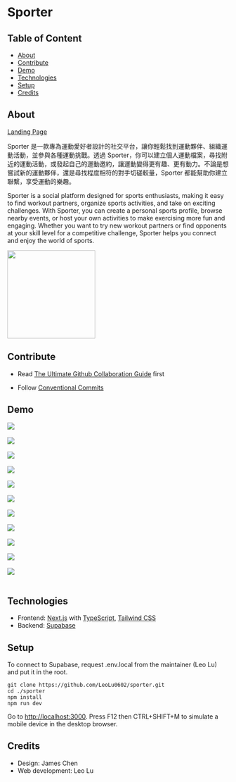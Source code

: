 # Sporter

## Table of Content

- [About](#about)
- [Contribute](#contribute)
- [Demo](#demo)
- [Technologies](#technologies)
- [Setup](#setup)
- [Credits](#credits)

## About

[Landing Page](https://sporter-landing-page.vercel.app/)

Sporter 是一款專為運動愛好者設計的社交平台，讓你輕鬆找到運動夥伴、組織運動活動，並參與各種運動挑戰。透過 Sporter，你可以建立個人運動檔案，尋找附近的運動活動，或發起自己的運動邀約，讓運動變得更有趣、更有動力。不論是想嘗試新的運動夥伴，還是尋找程度相符的對手切磋較量，Sporter 都能幫助你建立聯繫，享受運動的樂趣。

Sporter is a social platform designed for sports enthusiasts, making it easy to find workout partners, organize sports activities, and take on exciting challenges. With Sporter, you can create a personal sports profile, browse nearby events, or host your own activities to make exercising more fun and engaging. Whether you want to try new workout partners or find opponents at your skill level for a competitive challenge, Sporter helps you connect and enjoy the world of sports.

<img src="./demo/qr-code.png" width="200" height="200" />

## Contribute

- Read [The Ultimate Github Collaboration Guide](https://medium.com/@jonathanmines/the-ultimate-github-collaboration-guide-df816e98fb67) first

- Follow [Conventional Commits](https://www.conventionalcommits.org/en/v1.0.0/)

## Demo

![](./demo/demo-welcome-1.png)<br/><br/>
![](./demo/demo-profile-1.png)<br/><br/>
![](./demo/demo-profile-2.png)<br/><br/>
![](./demo/demo-events-1.png)<br/><br/>
![](./demo/demo-events-2.png)<br/><br/>
![](./demo/demo-events-3.png)<br/><br/>
![](./demo/demo-new-1.png)<br/><br/>
![](./demo/demo-new-2.png)<br/><br/>
![](./demo/demo-new-3.png)<br/><br/>
![](./demo/demo-search-1.png)<br/><br/>
![](./demo/demo-search-2.png)<br/><br/>

## Technologies

- Frontend: [Next.js](https://nextjs.org/) with [TypeScript](https://www.typescriptlang.org/), [Tailwind CSS](https://tailwindcss.com/)
- Backend: [Supabase](https://supabase.com/)

## Setup

To connect to Supabase, request .env.local from the maintainer (Leo Lu) and put it in the root.

```
git clone https://github.com/LeoLu0602/sporter.git
cd ./sporter
npm install
npm run dev
```

Go to [http://localhost:3000](http://localhost:3000). Press F12 then CTRL+SHIFT+M to simulate a mobile device in the desktop browser.

## Credits

- Design: James Chen
- Web development: Leo Lu
